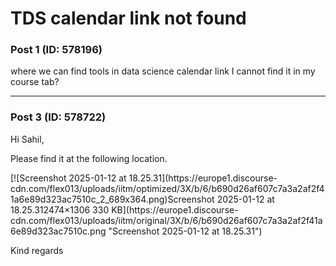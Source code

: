 # TDS calendar link not found

### Post 1 (ID: 578196)

where we can find tools in data science calendar link I cannot find it in my
course tab?


---

### Post 3 (ID: 578722)

Hi Sahil,

Please find it at the following location.

[![Screenshot 2025-01-12 at 18.25.31](https://europe1.discourse-
cdn.com/flex013/uploads/iitm/optimized/3X/b/6/b690d26af607c7a3a2af2f41a6e89d323ac7510c_2_689x364.png)Screenshot
2025-01-12 at 18.25.312474×1306 330 KB](https://europe1.discourse-
cdn.com/flex013/uploads/iitm/original/3X/b/6/b690d26af607c7a3a2af2f41a6e89d323ac7510c.png
"Screenshot 2025-01-12 at 18.25.31")

Kind regards

